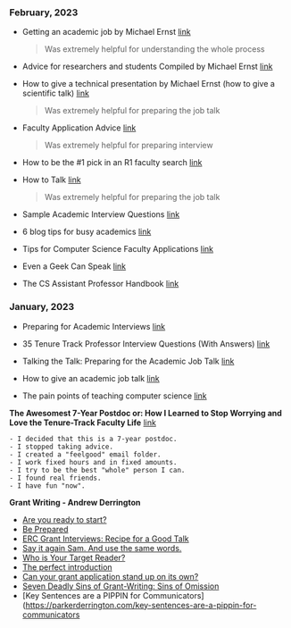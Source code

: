 ### February, 2023

- Getting an academic job by Michael Ernst [link](https://homes.cs.washington.edu/~mernst/advice/academic-job.html)
  > Was extremely helpful for understanding the whole process
  
- Advice for researchers and students Compiled by Michael Ernst [link](https://homes.cs.washington.edu/~mernst/advice/giving-talk.html)

- How to give a technical presentation by Michael Ernst (how to give a scientific talk) [link](https://homes.cs.washington.edu/~mernst/advice/giving-talk.html)
  > Was extremely helpful for preparing the job talk

- Faculty Application Advice [link](https://sylviaherbert.com/faculty-application-advice)
  > Was extremely helpful for preparing interview

- How to be the #1 pick in an R1 faculty search [link](https://www.youtube.com/watch?v=gjXD5dwRnDU&t=196s)

- How to Talk [link](https://www.youtube.com/watch?v=Unzc731iCUY)
  > Was extremely helpful for preparing the job talk

- Sample Academic Interview Questions [link](https://navigator.wlu.ca/content/documents/fileItemController/2013%20Sample%20Academic%20Interview%20Questions.pdf)

- 6 blog tips for busy academics [link](https://matt.might.net/articles/how-to-blog-as-an-academic/) 

- Tips for Computer Science Faculty Applications [link](https://yisongyue.medium.com/checklist-of-tips-for-computer-science-faculty-applications-9fd2480649cc)
 
- Even a Geek Can Speak [link](https://www.amazon.com/Even-Geek-Speak-Joey-Asher/dp/0978577604)

- The CS Assistant Professor Handbook [link](https://vijay03.github.io/asstprofbook/?fbclid=IwAR0g1mUwUQ1GZywu0sdwqh_zpQPPkAlNJd-Geh312CWzBzYY3k7Xj1IWpdA)

### January, 2023

- Preparing for Academic Interviews [link](https://www.training.nih.gov/assets/Preparing_for_Academic_Interviews_Handout.pdf)

- 35 Tenure Track Professor Interview Questions (With Answers) [link](https://www.indeed.com/career-advice/interviewing/tenure-track-professor-interview-questions)

- Talking the Talk: Preparing for the Academic Job Talk [link](https://sites.umiacs.umd.edu/elm/2022/05/04/talking-the-talk-preparing-for-the-academic-job-talk/)

- How to give an academic job talk [link](https://www.youtube.com/watch?v=jkKFEYp0yvo)

- The pain points of teaching computer science [link](https://austinhenley.com/blog/teachingpainpoints.html)

**The Awesomest 7-Year Postdoc or: How I Learned to Stop Worrying and Love the Tenure-Track Faculty Life** [link](https://blogs.scientificamerican.com/guest-blog/the-awesomest-7-year-postdoc-or-how-i-learned-to-stop-worrying-and-love-the-tenure-track-faculty-life/)
```
- I decided that this is a 7-year postdoc.
- I stopped taking advice.
- I created a "feelgood" email folder.
- I work fixed hours and in fixed amounts.
- I try to be the best "whole" person I can.
- I found real friends.
- I have fun "now".

```

**Grant Writing - Andrew Derrington**
 - [Are you ready to start?](https://parkerderrington.com/are-you-ready-to-start/)
 - [Be Prepared](https://parkerderrington.com/be-prepared/)
 - [ERC Grant Interviews: Recipe for a Good Talk](https://parkerderrington.com/erc-grant-interviews-recipe-for-a-good-talk/)
 - [Say it again Sam. And use the same words.](https://parkerderrington.com/say-it-again-sam/)
 - [Who is Your Target Reader?](https://parkerderrington.com/target_reader/)
 - [The perfect introduction](https://parkerderrington.com/grant-writing-introduction/)
 - [Can your grant application stand up on its own?](https://parkerderrington.com/research-grant-application-background/)
 - [Seven Deadly Sins of Grant-Writing: Sins of Omission](https://parkerderrington.com/seven-deadly-sins-of-grant-writing-sins-of-omission/)
 - [Key Sentences are a PIPPIN for Communicators](https://parkerderrington.com/key-sentences-are-a-pippin-for-communicators
 


